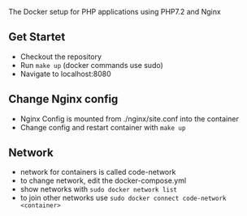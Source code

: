 The Docker setup for PHP applications using PHP7.2 and Nginx 

## Get Startet
* Checkout the repository
* Run `make up` (docker commands use sudo)
* Navigate to localhost:8080

## Change Nginx config
* Nginx Config is mounted from ./nginx/site.conf into the container
* Change config and restart container with `make up`

## Network
* network for containers is called code-network
* to change network, edit the docker-compose.yml
* show networks with `sudo docker network list`
* to join other networks use `sudo docker connect code-network <container>`



